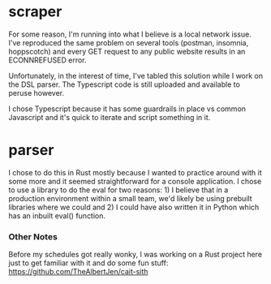 # scraper
For some reason, I'm running into what I believe is a local network issue. I've reproduced the same problem on several tools (postman, insomnia, hoppscotch) and every GET request to any public website results in an ECONNREFUSED error.

Unfortunately, in the interest of time, I've tabled this solution while I work on the DSL parser. The Typescript code is still uploaded and available to peruse however.

I chose Typescript because it has some guardrails in place vs common Javascript and it's quick to iterate and script something in it.

# parser
I chose to do this in Rust mostly because I wanted to practice around with it some more and it seemed straightforward for a console application. I chose to use a library to do the eval for two reasons: 1) I believe that in a production environment within a small team, we'd likely be using prebuilt libraries where we could and 2) I could have also written it in Python which has an inbuilt eval() function.


### Other Notes
Before my schedules got really wonky, I was working on a Rust project here just to get familiar with it and do some fun stuff: https://github.com/TheAlbertJen/cait-sith 
